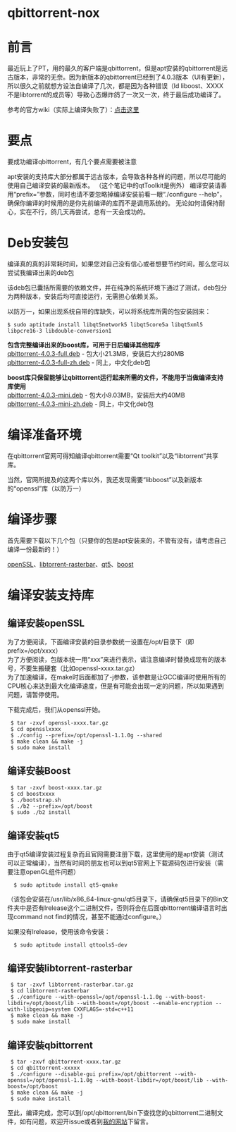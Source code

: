 # qbittorrent-nox

# 前言
最近玩上了PT，用的最久的客户端是qbittorrent，但是apt安装的qbittorrent是远古版本，非常的无奈。因为新版本的qbittorrent已经到了4.0.3版本（UI有更新），所以很久之前就想方设法自编译了几次，都是因为各种错误（ld liboost、XXXX不是libtorrent的成员等）导致心态爆炸鸽了一次又一次，终于最后成功编译了。

参考的官方wiki（实际上编译失败了）：[点击这里](https://github.com/qbittorrent/qBittorrent/wiki#compilation "点击这里")

# 要点
要成功编译qbittorrent，有几个要点需要被注意

apt安装的支持库大部分都属于远古版本，会导致各种各样的问题，所以尽可能的使用自己编译安装的最新版本。
（这个笔记中的qtToolkit是例外）
编译安装请善用“prefix=”参数，同时也请不要忽略掉编译安装前看一眼“./configure --help”，确保你编译的时候用的是你先前编译的库而不是调用系统的。
无论如何请保持耐心，实在不行，鸽几天再尝试，总有一天会成功的。

# Deb安装包
编译真的真的非常耗时间，如果您对自己没有信心或者想要节约时间，那么您可以尝试我编译出来的deb包

该deb包已囊括所需要的依赖文件，并在纯净的系统环境下通过了测试，deb包分为两种版本，安装后均可直接运行，无需担心依赖关系。

以防万一，如果出现系统自带的库缺失，可以将系统库所需的包安装回来：
```shell
$ sudo aptitude install libqt5network5 libqt5core5a libqt5xml5 libpcre16-3 libdouble-conversion1
```

**包含完整编译出来的boost库，可用于日后编译其他程序**  
[qbittorrent-4.0.3-full.deb](https://download.ultgeek.com/files/deb/qbittorrent-4.0.3-full.deb "qbittorrent-4.0.3-full.deb") - 包大小21.3MB，安装后大约280MB  
[qbittorrent-4.0.3-full-zh.deb](https://download.ultgeek.com/files/deb/qbittorrent-4.0.3-full-zh.deb "qbittorrent-4.0.3-full-zh.deb") - 同上，中文化deb包

**boost库只保留能够让qbittorrent运行起来所需的文件，不能用于当做编译支持库使用**  
[qbittorrent-4.0.3-mini.deb](https://download.ultgeek.com/files/deb/qbittorrent-4.0.3-mini.deb "qbittorrent-4.0.3-mini.deb") - 包大小9.03MB，安装后大约40MB  
[qbittorrent-4.0.3-mini-zh.deb](https://download.ultgeek.com/files/deb/qbittorrent-4.0.3-full-zh.deb "qbittorrent-4.0.3-mini-zh.deb") - 同上，中文化deb包

# 编译准备环境
在qbittorrent官网可得知编译qbittorrent需要“Qt toolkit”以及“libtorrent”共享库。

当然，官网所提及的这两个库以外，我还发现需要“libboost”以及新版本的“openssl”库（以防万一）

# 编译步骤
首先需要下载以下几个包（只要你的包是apt安装来的，不管有没有，请考虑自己编译一份最新的！）

[openSSL](https://www.openssl.org/source/ "openSSL")、[libtorrent-rasterbar](https://github.com/arvidn/libtorrent/releases "libtorrent-rasterbar")、[qt5](https://www.qt.io/download "qt5")、[boost](http://www.boost.org/ "boost")

# 编译安装支持库
## 编译安装openSSL
为了方便阅读，下面编译安装的目录参数统一设置在/opt/目录下（即prefix=/opt/xxxx）  
为了方便阅读，包版本统一用“xxx”来进行表示，请注意编译时替换成现有的版本号，不要生搬硬套（比如openssl-xxxx.tar.gz）  
为了加速编译，在make时后面都加了-j参数，该参数是让GCC编译时使用所有的CPU核心来达到最大化编译速度，但是有可能会出现一定的问题，所以如果遇到问题，请暂停使用。

下载完成后，我们从openssl开始。
```shell
 $ tar -zxvf openssl-xxxx.tar.gz
 $ cd opensslxxxx
 $ ./config --prefix=/opt/openssl-1.1.0g --shared
 $ make clean && make -j
 $ sudo make install
```

## 编译安装Boost
```shell
 $ tar -zxvf boost-xxxx.tar.gz
 $ cd boostxxxx
 $ ./bootstrap.sh
 $ ./b2 --prefix=/opt/boost
 $ sudo ./b2 install
```

## 编译安装qt5
由于qt5编译安装过程复杂而且官网需要注册下载，这里使用的是apt安装（测试可以正常编译），当然有时间的朋友也可以到qt5官网上下载源码包进行安装（需要注意openGL组件问题）
```shell
  $ sudo aptitude install qt5-qmake
  ```
（该包会安装在/usr/lib/x86_64-linux-gnu/qt5目录下，请确保qt5目录下的Bin文件夹中是否有lrelease这个二进制文件，否则将会在后面qbittorrent编译语言时出现command not find的情况，甚至不能通过configure。）

如果没有lrelease，使用该命令安装：
```shell
  $ sudo aptitude install qttools5-dev
```

## 编译安装libtorrent-rasterbar
```shell
 $ tar -zxvf libtorrent-rasterbar.tar.gz
 $ cd libtorrent-rasterbar
 $ ./configure --with-openssl=/opt/openssl-1.1.0g --with-boost-libdir=/opt/boost/lib --with-boost=/opt/boost --enable-encryption --with-libgeoip=system CXXFLAGS=-std=c++11
 $ make clean && make -j
 $ sudo make install
 ```
 
## 编译安装qbittorrent
```shell
 $ tar -zxvf qbittorrent-xxxx.tar.gz
 $ cd qbittorrent-xxxxx
 $ ./configure --disable-gui prefix=/opt/qbittorrent --with-openssl=/opt/openssl-1.1.0g --with-boost-libdir=/opt/boost/lib --with-boost=/opt/boost
 $ make clean && make -j
 $ sudo make install
 ```

至此，编译完成，您可以到/opt/qbittorrent/bin下查找您的qbittorrent二进制文件，如有问题，欢迎开issue或者到[我的网站](https://library.ultgeek.com/index.php/Linux/qbittorrent.html "极客知识库-qbittorrent-nox")下留言。

